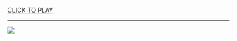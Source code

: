 
<a href="https://premium76.site?title=unblocked_gambling_games&ref=13M">CLICK TO PLAY</a></h3>
<hr>

<a href="https://premium76.site?title=unblocked_gambling_games&ref=13M"><img src="https://clearcache.store/games.png"></a>


